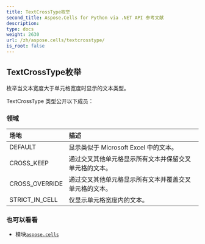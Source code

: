 ```yaml
---
title: TextCrossType枚举
second_title: Aspose.Cells for Python via .NET API 参考文献
description:
type: docs
weight: 2630
url: /zh/aspose.cells/textcrosstype/
is_root: false
---
```

## TextCrossType枚举
枚举当文本宽度大于单元格宽度时显示的文本类型。



TextCrossType 类型公开以下成员：

### 领域
|场地|描述|
| :- | :- |
| DEFAULT |显示类似于 Microsoft Excel 中的文本。|
| CROSS_KEEP |通过交叉其他单元格显示所有文本并保留交叉单元格的文本。|
| CROSS_OVERRIDE |通过交叉其他单元格显示所有文本并覆盖交叉单元格的文本。|
| STRICT_IN_CELL |仅显示单元格宽度内的文本。|



### 也可以看看
* 模块[`aspose.cells`](..)
